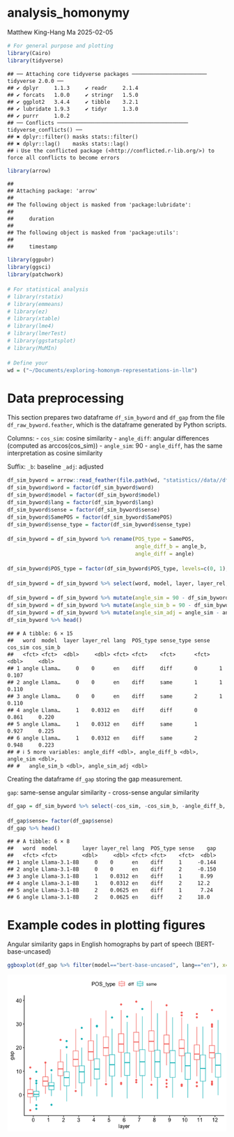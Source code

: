 analysis_homonymy
================
Matthew King-Hang Ma
2025-02-05

``` r
# For general purpose and plotting
library(Cairo)
library(tidyverse)
```

    ## ── Attaching core tidyverse packages ──────────────────────── tidyverse 2.0.0 ──
    ## ✔ dplyr     1.1.3     ✔ readr     2.1.4
    ## ✔ forcats   1.0.0     ✔ stringr   1.5.0
    ## ✔ ggplot2   3.4.4     ✔ tibble    3.2.1
    ## ✔ lubridate 1.9.3     ✔ tidyr     1.3.0
    ## ✔ purrr     1.0.2     
    ## ── Conflicts ────────────────────────────────────────── tidyverse_conflicts() ──
    ## ✖ dplyr::filter() masks stats::filter()
    ## ✖ dplyr::lag()    masks stats::lag()
    ## ℹ Use the conflicted package (<http://conflicted.r-lib.org/>) to force all conflicts to become errors

``` r
library(arrow)
```

    ## 
    ## Attaching package: 'arrow'
    ## 
    ## The following object is masked from 'package:lubridate':
    ## 
    ##     duration
    ## 
    ## The following object is masked from 'package:utils':
    ## 
    ##     timestamp

``` r
library(ggpubr)
library(ggsci)
library(patchwork)

# For statistical analysis
# library(rstatix)
# library(emmeans)
# library(ez)
# library(xtable)
# library(lme4)
# library(lmerTest)
# library(ggstatsplot)
# library(MuMIn)

# Define your 
wd = ("~/Documents/exploring-homonym-representations-in-llm")
```

# Data preprocessing

This section prepares two dataframe `df_sim_byword` and `df_gap` from
the file `df_raw_byword.feather`, which is the dataframe generated by
Python scripts.

Columns: - `cos_sim`: cosine similarity - `angle_diff`: angular
differences (computed as arccos(cos_sim)) - `angle_sim`: 90 -
`angle_diff`, has the same interpretation as cosine similarity

Suffix: `_b`: baseline `_adj`: adjusted

``` r
df_sim_byword = arrow::read_feather(file.path(wd, "statistics//data//df_raw_byword.feather"))
df_sim_byword$word = factor(df_sim_byword$word)
df_sim_byword$model = factor(df_sim_byword$model)
df_sim_byword$lang = factor(df_sim_byword$lang)
df_sim_byword$sense = factor(df_sim_byword$sense)
df_sim_byword$SamePOS = factor(df_sim_byword$SamePOS)
df_sim_byword$sense_type = factor(df_sim_byword$sense_type)

df_sim_byword = df_sim_byword %>% rename(POS_type = SamePOS,
                                         angle_diff_b = angle_b,
                                         angle_diff = angle)

df_sim_byword$POS_type = factor(df_sim_byword$POS_type, levels=c(0, 1), labels=c("diff", "same"))

df_sim_byword = df_sim_byword %>% select(word, model, layer, layer_rel, lang, POS_type, sense_type, sense, cos_sim, cos_sim_b, angle_diff, angle_diff_b)

df_sim_byword = df_sim_byword %>% mutate(angle_sim = 90 - df_sim_byword$angle_diff)
df_sim_byword = df_sim_byword %>% mutate(angle_sim_b = 90 - df_sim_byword$angle_diff_b)
df_sim_byword = df_sim_byword %>% mutate(angle_sim_adj = angle_sim - angle_sim_b)
df_sim_byword %>% head()
```

    ## # A tibble: 6 × 15
    ##   word  model  layer layer_rel lang  POS_type sense_type sense cos_sim cos_sim_b
    ##   <fct> <fct>  <dbl>     <dbl> <fct> <fct>    <fct>      <fct>   <dbl>     <dbl>
    ## 1 angle Llama…     0    0      en    diff     diff       0       1         0.107
    ## 2 angle Llama…     0    0      en    diff     same       1       1         0.110
    ## 3 angle Llama…     0    0      en    diff     same       2       1         0.110
    ## 4 angle Llama…     1    0.0312 en    diff     diff       0       0.861     0.220
    ## 5 angle Llama…     1    0.0312 en    diff     same       1       0.927     0.225
    ## 6 angle Llama…     1    0.0312 en    diff     same       2       0.948     0.223
    ## # ℹ 5 more variables: angle_diff <dbl>, angle_diff_b <dbl>, angle_sim <dbl>,
    ## #   angle_sim_b <dbl>, angle_sim_adj <dbl>

Creating the dataframe `df_gap` storing the gap measurement.

`gap`: same-sense angular similarity - cross-sense angular similarity

``` r
df_gap = df_sim_byword %>% select(-cos_sim, -cos_sim_b, -angle_diff_b, -angle_diff, -angle_sim, -angle_sim_b) %>% pivot_wider(names_from=c("sense_type", "sense"), values_from = "angle_sim_adj") %>% mutate("1" = same_1 - diff_0, "2" = same_2 - diff_0) %>% select(-diff_0, -same_1, -same_2) %>% pivot_longer(c("1", "2"), names_to = "sense", values_to = "gap")

df_gap$sense= factor(df_gap$sense)
df_gap %>% head()
```

    ## # A tibble: 6 × 8
    ##   word  model        layer layer_rel lang  POS_type sense    gap
    ##   <fct> <fct>        <dbl>     <dbl> <fct> <fct>    <fct>  <dbl>
    ## 1 angle Llama-3.1-8B     0    0      en    diff     1     -0.144
    ## 2 angle Llama-3.1-8B     0    0      en    diff     2     -0.150
    ## 3 angle Llama-3.1-8B     1    0.0312 en    diff     1      8.99 
    ## 4 angle Llama-3.1-8B     1    0.0312 en    diff     2     12.2  
    ## 5 angle Llama-3.1-8B     2    0.0625 en    diff     1      7.24 
    ## 6 angle Llama-3.1-8B     2    0.0625 en    diff     2     18.0

# Example codes in plotting figures

Angular similarity gaps in English homographs by part of speech
(BERT-base-uncased)

``` r
ggboxplot(df_gap %>% filter(model=="bert-base-uncased", lang=="en"), x="layer", y="gap", color=c("POS_type"))
```

![](template_analysis_homonymy_files/figure-gfm/unnamed-chunk-4-1.png)<!-- -->
